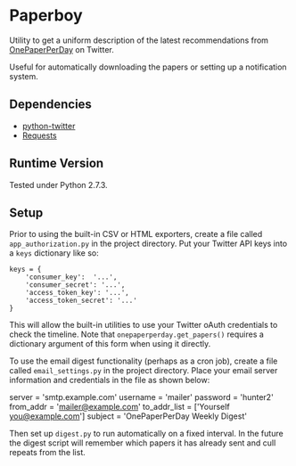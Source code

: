 # Paperboy

Utility to get a uniform description of the latest recommendations from [OnePaperPerDay](https://twitter.com/onepaperperday) on Twitter.

Useful for automatically downloading the papers or setting up a notification system.

## Dependencies

 * [python-twitter](http://code.google.com/p/python-twitter/)
 * [Requests](http://docs.python-requests.org/en/latest/)

## Runtime Version

Tested under Python 2.7.3.

## Setup

Prior to using the built-in CSV or HTML exporters, create a file called `app_authorization.py` in the project directory. Put your Twitter API keys into a `keys` dictionary like so:

    keys = {
        'consumer_key':  '...',
        'consumer_secret': '...',
        'access_token_key': '...',
        'access_token_secret': '...'
    }

This will allow the built-in utilities to use your Twitter oAuth credentials to check the timeline. Note that `onepaperperday.get_papers()` requires a dictionary argument of this form when using it directly.

To use the email digest functionality (perhaps as a cron job), create a file called `email_settings.py` in the project directory. Place your email server information and credentials in the file as shown below:

   server = 'smtp.example.com'
   username = 'mailer'
   password = 'hunter2'
   from_addr = 'mailer@example.com'
   to_addr_list = ['Yourself <you@example.com>']
   subject = 'OnePaperPerDay Weekly Digest'

Then set up `digest.py` to run automatically on a fixed interval. In the future the digest script will remember which papers it has already sent and cull repeats from the list.
